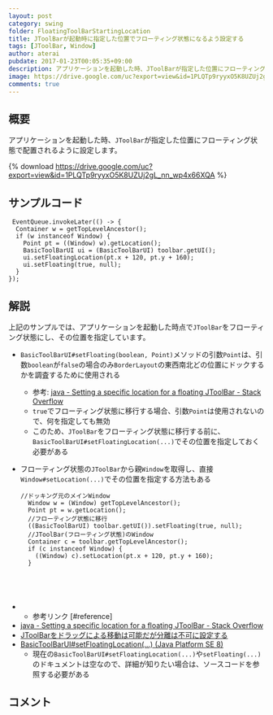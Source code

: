 ```yaml
---
layout: post
category: swing
folder: FloatingToolBarStartingLocation
title: JToolBarが起動時に指定した位置でフローティング状態になるよう設定する
tags: [JToolBar, Window]
author: aterai
pubdate: 2017-01-23T00:05:35+09:00
description: アプリケーションを起動した時、JToolBarが指定した位置にフローティング状態で配置されるように設定します。
image: https://drive.google.com/uc?export=view&id=1PLQTp9ryyxO5K8UZUj2gL_nn_wp4x66XQA
comments: true
---
```

## 概要
アプリケーションを起動した時、`JToolBar`が指定した位置にフローティング状態で配置されるように設定します。

{% download https://drive.google.com/uc?export=view&id=1PLQTp9ryyxO5K8UZUj2gL_nn_wp4x66XQA %}

## サンプルコード
<pre class="prettyprint"><code> EventQueue.invokeLater(() -&gt; {
  Container w = getTopLevelAncestor();
  if (w instanceof Window) {
    Point pt = ((Window) w).getLocation();
    BasicToolBarUI ui = (BasicToolBarUI) toolbar.getUI();
    ui.setFloatingLocation(pt.x + 120, pt.y + 160);
    ui.setFloating(true, null);
  }
});
</code></pre>

## 解説
上記のサンプルでは、アプリケーションを起動した時点で`JToolBar`をフローティング状態にし、その位置を指定しています。

- `BasicToolBarUI#setFloating(boolean, Point)`メソッドの引数`Point`は、引数`boolean`が`false`の場合のみ`BorderLayout`の東西南北どの位置にドックするかを調査するために使用される
    - 参考: [java - Setting a specific location for a floating JToolBar - Stack Overflow](http://stackoverflow.com/questions/41701664/setting-a-specific-location-for-a-floating-jtoolbar)
    - `true`でフローティング状態に移行する場合、引数`Point`は使用されないので、何を指定しても無効
    - このため、`JToolBar`をフローティング状態に移行する前に、`BasicToolBarUI#setFloatingLocation(...)`でその位置を指定しておく必要がある
- フローティング状態の`JToolBar`から親`Window`を取得し、直接`Window#setLocation(...)`でその位置を指定する方法もある
    
    <pre class="prettyprint"><code>//ドッキング元のメインWindow
    Window w = (Window) getTopLevelAncestor();
    Point pt = w.getLocation();
    //フローティング状態に移行
    ((BasicToolBarUI) toolbar.getUI()).setFloating(true, null);
    //JToolBar(フローティング状態)のWindow
    Container c = toolbar.getTopLevelAncestor();
    if (c instanceof Window) {
      ((Window) c).setLocation(pt.x + 120, pt.y + 160);
    }
</code></pre>
- * 参考リンク [#reference]
- [java - Setting a specific location for a floating JToolBar - Stack Overflow](http://stackoverflow.com/questions/41701664/setting-a-specific-location-for-a-floating-jtoolbar)
- [JToolBarをドラッグによる移動は可能だが分離は不可に設定する](http://ateraimemo.com/Swing/NonDetachableToolBar.html)
- [BasicToolBarUI#setFloatingLocation(...) (Java Platform SE 8)](https://docs.oracle.com/javase/jp/8/docs/api/javax/swing/plaf/basic/BasicToolBarUI.html#setFloatingLocation-int-int-)
    - 現在の`BasicToolBarUI#setFloatingLocation(...)`や`setFloating(...)`のドキュメントは空なので、詳細が知りたい場合は、ソースコードを参照する必要がある

<!-- dummy comment line for breaking list -->

## コメント
